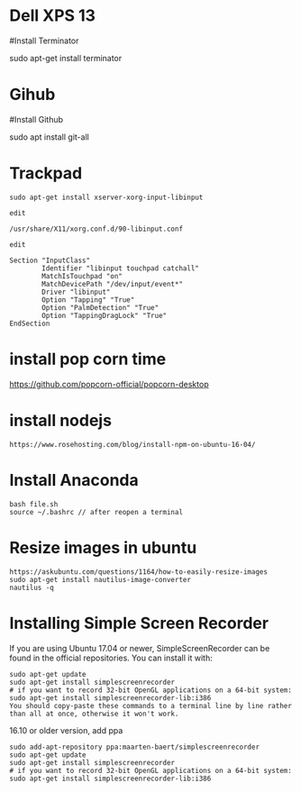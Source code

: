 # Dell XPS 13

#Install Terminator

sudo apt-get install terminator

# Gihub

#Install Github

sudo apt install git-all

# Trackpad

~~~~
sudo apt-get install xserver-xorg-input-libinput

edit

/usr/share/X11/xorg.conf.d/90-libinput.conf

edit

Section "InputClass"
        Identifier "libinput touchpad catchall"
        MatchIsTouchpad "on"
        MatchDevicePath "/dev/input/event*"
        Driver "libinput"
        Option "Tapping" "True"
        Option "PalmDetection" "True"
        Option "TappingDragLock" "True"
EndSection
~~~~

# install pop corn time
https://github.com/popcorn-official/popcorn-desktop
# install nodejs 

~~~~
https://www.rosehosting.com/blog/install-npm-on-ubuntu-16-04/
~~~~

# Install Anaconda

~~~~
bash file.sh
source ~/.bashrc // after reopen a terminal

~~~~
# Resize images in ubuntu

~~~~
https://askubuntu.com/questions/1164/how-to-easily-resize-images
sudo apt-get install nautilus-image-converter
nautilus -q
~~~~

# Installing Simple Screen Recorder

If you are using Ubuntu 17.04 or newer, SimpleScreenRecorder can be found in the official repositories. You can install it with:
~~~~
sudo apt-get update
sudo apt-get install simplescreenrecorder
# if you want to record 32-bit OpenGL applications on a 64-bit system:
sudo apt-get install simplescreenrecorder-lib:i386
You should copy-paste these commands to a terminal line by line rather than all at once, otherwise it won't work.
~~~~
16.10 or older version, add ppa
~~~~
sudo add-apt-repository ppa:maarten-baert/simplescreenrecorder
sudo apt-get update
sudo apt-get install simplescreenrecorder
# if you want to record 32-bit OpenGL applications on a 64-bit system:
sudo apt-get install simplescreenrecorder-lib:i386
~~~~
